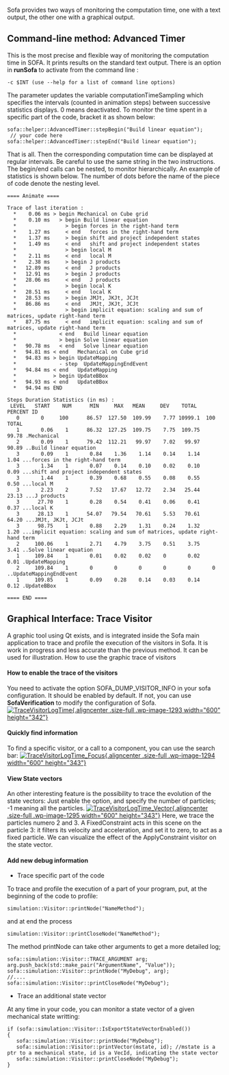 Sofa provides two ways of monitoring the computation time, one with a
text output, the other one with a graphical output.

Command-line method: Advanced Timer
-----------------------------------

This is the most precise and flexible way of monitoring the computation
time in SOFA. It prints results on the standard text output. There is an
option in **runSofa** to activate from the command line :

```
-c $INT (use --help for a list of command line options)
```

The parameter updates the variable computationTimeSampling which
specifies the intervals (counted in animation steps) between successive
statistics displays. 0 means deactivated. To monitor the time spent in a
specific part of the code, bracket it as shown below:

    sofa::helper::AdvancedTimer::stepBegin("Build linear equation");
     // your code here
    sofa::helper::AdvancedTimer::stepEnd("Build linear equation");

That is all. Then the corresponding computation time can be displayed at
regular intervals. Be careful to use the same string in the two
instructions. The begin/end calls can be nested, to monitor
hierarchically. An example of statistics is shown below. The number of
dots before the name of the piece of code denote the nesting level.

```
==== Animate ====

Trace of last iteration :
  *    0.06 ms > begin Mechanical on Cube grid
  *    0.10 ms   > begin Build linear equation
  *                > begin forces in the right-hand term
  *    1.27 ms     < end   forces in the right-hand term
  *    1.37 ms     > begin shift and project independent states
  *    1.49 ms     < end   shift and project independent states
  *                > begin local M
  *    2.11 ms     < end   local M
  *    2.38 ms     > begin J products
  *   12.89 ms     < end   J products
  *   12.91 ms     > begin J products
  *   28.06 ms     < end   J products
  *                > begin local K
  *   28.51 ms     < end   local K
  *   28.53 ms     > begin JMJt, JKJt, JCJt
  *   86.86 ms     < end   JMJt, JKJt, JCJt
  *                > begin implicit equation: scaling and sum of matrices, update right-hand term
  *   87.75 ms     < end   implicit equation: scaling and sum of matrices, update right-hand term
  *              < end   Build linear equation
  *              > begin Solve linear equation
  *   90.78 ms   < end   Solve linear equation
  *   94.81 ms < end   Mechanical on Cube grid
  *   94.83 ms > begin UpdateMapping
  *              - step  UpdateMappingEndEvent
  *   94.84 ms < end   UpdateMapping
  *            > begin UpdateBBox
  *   94.93 ms < end   UpdateBBox
  *   94.94 ms END

Steps Duration Statistics (in ms) :
 LEVEL   START    NUM      MIN     MAX   MEAN     DEV    TOTAL  PERCENT ID
   0       0     100      86.57  127.50  109.99    7.77 10999.1  100    TOTAL
   1       0.06    1      86.32  127.25  109.75    7.75  109.75   99.78 .Mechanical
   2       0.09    1      79.42  112.21   99.97    7.02   99.97   90.89 ..Build linear equation
   3       0.09    1       0.84    1.36    1.14    0.14    1.14    1.04 ...forces in the right-hand term
   3       1.34    1       0.07    0.14    0.10    0.02    0.10    0.09 ...shift and project independent states
   3       1.44    1       0.39    0.68    0.55    0.08    0.55    0.50 ...local M
   3       2.23    2       7.52   17.67   12.72    2.34   25.44   23.13 ...J products
   3      27.70    1       0.28    0.54    0.41    0.06    0.41    0.37 ...local K
   3      28.13    1      54.07   79.54   70.61    5.53   70.61   64.20 ...JMJt, JKJt, JCJt
   3      98.75    1       0.88    2.29    1.31    0.24    1.32    1.20 ...implicit equation: scaling and sum of matrices, update right-hand term
   2     100.06    1       2.71    4.79    3.75    0.51    3.75    3.41 ..Solve linear equation
   1     109.84    1       0.01    0.02    0.02    0       0.02    0.01 .UpdateMapping
   2     109.84    1       0       0       0       0       0       0    ..UpdateMappingEndEvent
   1     109.85    1       0.09    0.28    0.14    0.03    0.14    0.12 .UpdateBBox

==== END ====
```

Graphical Interface: Trace Visitor
----------------------------------

A graphic tool using Qt exists, and is integrated inside the Sofa main
application to trace and profile the execution of the visitors in Sofa.
It is work in progress and less accurate than the previous method. It
can be used for illustration. How to use the graphic trace of visitors

#### How to enable the trace of the visitors

You need to activate the option SOFA\_DUMP\_VISITOR\_INFO in your sofa
configuration. It should be enabled by default. If not, you can use
**SofaVerification** to modify the configuration of Sofa.
[![TraceVisitorLogTime](https://www.sofa-framework.org/wp-content/uploads/2014/11/TraceVisitorLogTime1.png){.aligncenter
.size-full .wp-image-1293 width="600"
height="342"}](https://www.sofa-framework.org/wp-content/uploads/2014/11/TraceVisitorLogTime1.png)
 

#### Quickly find information

To find a specific visitor, or a call to a component, you can use the
search bar:
[![TraceVisitorLogTime\_Focus](https://www.sofa-framework.org/wp-content/uploads/2014/11/TraceVisitorLogTime_Focus1.png){.aligncenter
.size-full .wp-image-1294 width="600"
height="343"}](https://www.sofa-framework.org/wp-content/uploads/2014/11/TraceVisitorLogTime_Focus1.png)[](https://www.sofa-framework.org/wp-content/uploads/2014/11/TraceVisitorLogTime_Focus1.png)

#### View State vectors

An other interesting feature is the possibility to trace the evolution
of the state vectors: Just enable the option, and specify the number of
particles; -1 meaning all the particles.
[![TraceVisitorLogTime\_Vector](https://www.sofa-framework.org/wp-content/uploads/2014/11/TraceVisitorLogTime_Vector1.png){.aligncenter
.size-full .wp-image-1295 width="600"
height="343"}](https://www.sofa-framework.org/wp-content/uploads/2014/11/TraceVisitorLogTime_Vector1.png)
Here, we trace the particles numero 2 and 3. A FixedConstraint acts in
this scene on the particle 3: it filters its velocity and acceleration,
and set it to zero, to act as a fixed particle. We can visualize the
effect of the ApplyConstraint visitor on the state vector.

#### Add new debug information

-   Trace specific part of the code

To trace and profile the execution of a part of your program, put, at
the beginning of the code to profile:

    simulation::Visitor::printNode("NameMethod");

and at end the process

    simulation::Visitor::printCloseNode("NameMethod");

The method printNode can take other arguments to get a more detailed
log;

    sofa::simulation::Visitor::TRACE_ARGUMENT arg;
    arg.push_back(std::make_pair("ArgumentName", "Value"));
    sofa::simulation::Visitor::printNode("MyDebug", arg);
    //....
    sofa::simulation::Visitor::printCloseNode("MyDebug");

-   Trace an additional state vector

At any time in your code, you can monitor a state vector of a given
mechanical state writting:

    if (sofa::simulation::Visitor::IsExportStateVectorEnabled())
    {
       sofa::simulation::Visitor::printNode("MyDebug");
       sofa::simulation::Visitor::printVector(mstate, id); //mstate is a ptr to a mechanical state, id is a VecId, indicating the state vector
       sofa::simulation::Visitor::printCloseNode("MyDebug");
    }
